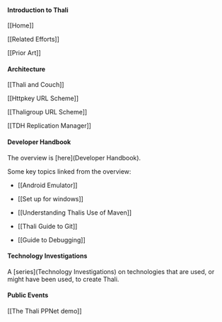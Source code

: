 #### Introduction to Thali 

[[Home]]

[[Related Efforts]]

[[Prior Art]]

#### Architecture 

[[Thali and Couch]]

[[Httpkey URL Scheme]]

[[Thaligroup URL Scheme]]

[[TDH Replication Manager]]

#### Developer Handbook

The overview is [here](Developer Handbook).

Some key topics linked from the overview:

* [[Android Emulator]]

* [[Set up for windows]]

* [[Understanding Thalis Use of Maven]]

* [[Thali Guide to Git]]

* [[Guide to Debugging]]

#### Technology Investigations

A [series](Technology Investigations) on technologies that are used, or might have been used, to create Thali.

#### Public Events

[[The Thali PPNet demo]] 

